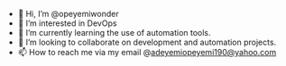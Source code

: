 - 👋 Hi, I’m @opeyemiwonder
- 👀 I’m interested in DevOps
- 🌱 I’m currently learning the use of automation tools.
- 💞️ I’m looking to collaborate on development and automation projects.
- 📫 How to reach me via my email @adeyemiopeyemi190@yahoo.com
